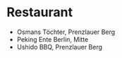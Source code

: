 # Restaurant

- Osmans Töchter, Prenzlauer Berg
- Peking Ente Berlin, Mitte
- Ushido BBQ, Prenzlauer Berg
